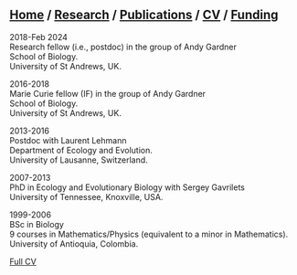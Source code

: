 ## [Home](https://mauriciogforero.github.io) / [Research](https://mauriciogforero.github.io/research) / [Publications](https://mauriciogforero.github.io/publications) / [CV](https://mauriciogforero.github.io/cv) / [Funding](https://mauriciogforero.github.io/funding)



2018-Feb 2024  
Research fellow (i.e., postdoc) in the group of Andy Gardner  
School of Biology.  
University of St Andrews, UK.  



2016-2018  
Marie Curie fellow (IF) in the group of Andy Gardner  
School of Biology.  
University of St Andrews, UK.  



2013-2016  
Postdoc with Laurent Lehmann  
Department of Ecology and Evolution.  
University of Lausanne, Switzerland.  



2007-2013  
PhD in Ecology and Evolutionary Biology with Sergey Gavrilets  
University of Tennessee, Knoxville, USA.  



1999-2006  
BSc in Biology  
9 courses in Mathematics/Physics (equivalent to a minor in Mathematics).  
University of Antioquia, Colombia.  



[Full CV](Gonzalez-Forero-CV.pdf)
